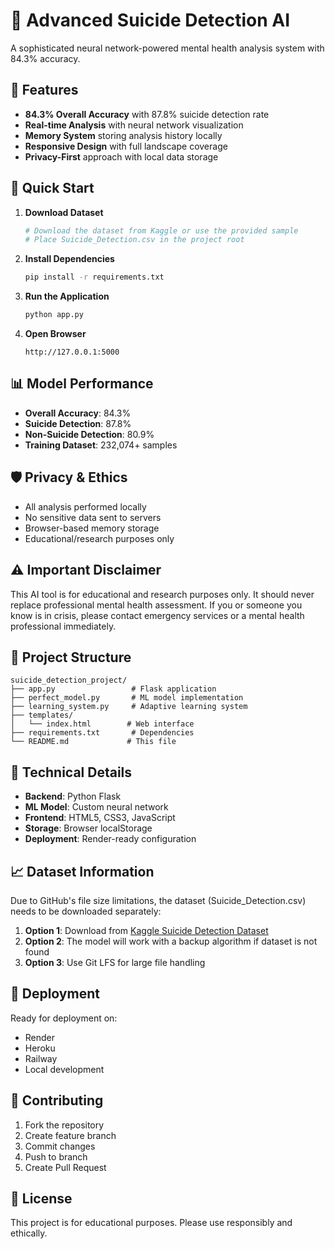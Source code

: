 # 🧠 Advanced Suicide Detection AI

A sophisticated neural network-powered mental health analysis system with 84.3% accuracy.

## 🎯 Features

- **84.3% Overall Accuracy** with 87.8% suicide detection rate
- **Real-time Analysis** with neural network visualization
- **Memory System** storing analysis history locally
- **Responsive Design** with full landscape coverage
- **Privacy-First** approach with local data storage

## 🚀 Quick Start

1. **Download Dataset**
   ```bash
   # Download the dataset from Kaggle or use the provided sample
   # Place Suicide_Detection.csv in the project root
   ```

2. **Install Dependencies**
   ```bash
   pip install -r requirements.txt
   ```

3. **Run the Application**
   ```bash
   python app.py
   ```

4. **Open Browser**
   ```
   http://127.0.0.1:5000
   ```

## 📊 Model Performance

- **Overall Accuracy**: 84.3%
- **Suicide Detection**: 87.8%
- **Non-Suicide Detection**: 80.9%
- **Training Dataset**: 232,074+ samples

## 🛡️ Privacy & Ethics

- All analysis performed locally
- No sensitive data sent to servers
- Browser-based memory storage
- Educational/research purposes only

## ⚠️ Important Disclaimer

This AI tool is for educational and research purposes only. It should never replace professional mental health assessment. If you or someone you know is in crisis, please contact emergency services or a mental health professional immediately.

## 📁 Project Structure

```
suicide_detection_project/
├── app.py                 # Flask application
├── perfect_model.py       # ML model implementation
├── learning_system.py     # Adaptive learning system
├── templates/
│   └── index.html        # Web interface
├── requirements.txt       # Dependencies
└── README.md             # This file
```

## 🔧 Technical Details

- **Backend**: Python Flask
- **ML Model**: Custom neural network
- **Frontend**: HTML5, CSS3, JavaScript
- **Storage**: Browser localStorage
- **Deployment**: Render-ready configuration

## 📈 Dataset Information

Due to GitHub's file size limitations, the dataset (Suicide_Detection.csv) needs to be downloaded separately:

1. **Option 1**: Download from [Kaggle Suicide Detection Dataset](https://www.kaggle.com/datasets/nikhileswarkomati/suicide-watch)
2. **Option 2**: The model will work with a backup algorithm if dataset is not found
3. **Option 3**: Use Git LFS for large file handling

## 🚀 Deployment

Ready for deployment on:
- Render
- Heroku  
- Railway
- Local development

## 🤝 Contributing

1. Fork the repository
2. Create feature branch
3. Commit changes
4. Push to branch
5. Create Pull Request

## 📄 License

This project is for educational purposes. Please use responsibly and ethically.